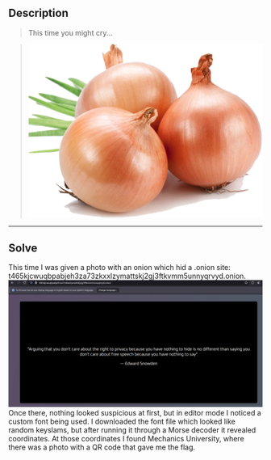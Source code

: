 ## Description

>This time you might cry...


>![alt text](onion.png)

---

## Solve

This time I was given a photo with an onion which hid a .onion site:
t465kjcwuqbpabjeh3za73zkxxlzymattskj2gj3ftkvmm5unnyqrvyd.onion.
![alt text](image.png)
Once there, nothing looked suspicious at first, but in editor mode I noticed a custom font being used. I downloaded the font file which looked like random keyslams, but after running it through a Morse decoder it revealed coordinates. At those coordinates I found Mechanics University, where there was a photo with a QR code that gave me the flag.






